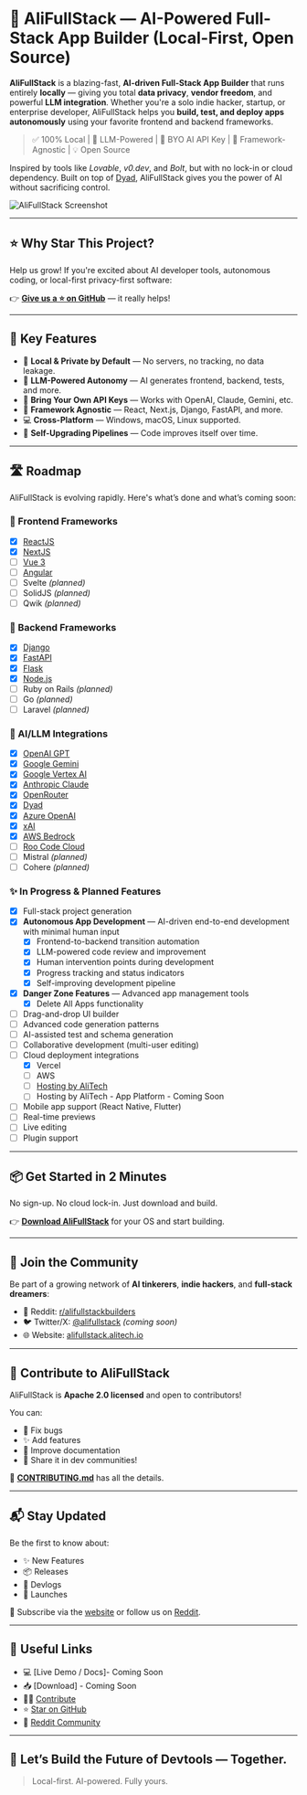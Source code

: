 # 🧠 AliFullStack — AI-Powered Full-Stack App Builder (Local-First, Open Source)

**AliFullStack** is a blazing-fast, **AI-driven Full-Stack App Builder** that runs entirely **locally** — giving you total **data privacy**, **vendor freedom**, and powerful **LLM integration**. Whether you're a solo indie hacker, startup, or enterprise developer, AliFullStack helps you **build, test, and deploy apps autonomously** using your favorite frontend and backend frameworks.

> ✅ 100% Local | 🚀 LLM-Powered | 🧠 BYO AI API Key | 🧩 Framework-Agnostic | 💡 Open Source

Inspired by tools like *Lovable*, *v0.dev*, and *Bolt*, but with no lock-in or cloud dependency. Built on top of [Dyad](https://github.com/dyad-sh/dyad), AliFullStack gives you the power of AI without sacrificing control.

![AliFullStack Screenshot](https://github.com/user-attachments/assets/f6c83dfc-6ffd-4d32-93dd-4b9c46d17790)

<!-- 🌐 **Live Demo & Docs**: [alifullstack.alitech.io](https://alifullstack.alitech.io) -->

---

## ⭐ Why Star This Project?

Help us grow! If you're excited about AI developer tools, autonomous coding, or local-first privacy-first software:

👉 **[Give us a ⭐ on GitHub](https://github.com/SFARPak/AliFullStack)** — it really helps!

---

## 🚀 Key Features

- 🔐 **Local & Private by Default** — No servers, no tracking, no data leakage.
- 🧠 **LLM-Powered Autonomy** — AI generates frontend, backend, tests, and more.
- 🧰 **Bring Your Own API Keys** — Works with OpenAI, Claude, Gemini, etc.
- 🧱 **Framework Agnostic** — React, Next.js, Django, FastAPI, and more.
- 💻 **Cross-Platform** — Windows, macOS, Linux supported.
- 🔄 **Self-Upgrading Pipelines** — Code improves itself over time.

---

## 🛣️ Roadmap

AliFullStack is evolving rapidly. Here's what’s done and what’s coming soon:

### 🎨 Frontend Frameworks
- [x] [ReactJS](https://reactjs.org)
- [x] [NextJS](https://nextjs.org)
- [ ] [Vue 3](https://vuejs.org)
- [ ] [Angular](https://angular.io)
- [ ] Svelte *(planned)*
- [ ] SolidJS *(planned)*
- [ ] Qwik *(planned)*

### 🔧 Backend Frameworks
- [x] [Django](https://djangoproject.com)
- [x] [FastAPI](https://fastapi.tiangolo.com)
- [x] [Flask](https://flask.palletsprojects.com)
- [x] [Node.js](https://nodejs.org)
- [ ] Ruby on Rails *(planned)*
- [ ] Go *(planned)*
- [ ] Laravel *(planned)*

### 🧠 AI/LLM Integrations
- [x] [OpenAI GPT](https://openai.com)
- [x] [Google Gemini](https://ai.google.dev)
- [x] [Google Vertex AI](https://cloud.google.com/vertex-ai)
- [x] [Anthropic Claude](https://www.anthropic.com)
- [x] [OpenRouter](https://openrouter.ai)
- [x] [Dyad](https://alifullstack.alitech.io)
- [x] [Azure OpenAI](https://azure.microsoft.com/en-us/products/ai-services/openai-service)
- [x] [xAI](https://x.ai)
- [x] [AWS Bedrock](https://aws.amazon.com/bedrock/)
- [ ] [Roo Code Cloud](https://roocode.com)
- [ ] Mistral *(planned)*
- [ ] Cohere *(planned)*

### ✨ In Progress & Planned Features
- [x] Full-stack project generation
- [x] **Autonomous App Development** — AI-driven end-to-end development with minimal human input
  - [x] Frontend-to-backend transition automation
  - [x] LLM-powered code review and improvement
  - [x] Human intervention points during development
  - [x] Progress tracking and status indicators
  - [x] Self-improving development pipeline
- [x] **Danger Zone Features** — Advanced app management tools
  - [x] Delete All Apps functionality
- [ ] Drag-and-drop UI builder
- [ ] Advanced code generation patterns
- [ ] AI-assisted test and schema generation
- [ ] Collaborative development (multi-user editing)
- [ ] Cloud deployment integrations
  - [x] Vercel
  - [ ] AWS
  - [ ] [Hosting by AliTech](https://www.hostingbyalitech.com)
  - [ ] Hosting by AliTech - App Platform - Coming Soon
- [ ] Mobile app support (React Native, Flutter)
- [ ] Real-time previews
- [ ] Live editing
- [ ] Plugin support

---

## 📦 Get Started in 2 Minutes

No sign-up. No cloud lock-in. Just download and build.

👉 **[Download AliFullStack](https://www.alifullstack.alitech.io/#download)** for your OS and start building.

---

## 👥 Join the Community

Be part of a growing network of **AI tinkerers**, **indie hackers**, and **full-stack dreamers**:

- 🧵 Reddit: [r/alifullstackbuilders](https://www.reddit.com/user/alifullstackbuilder/)
- 🐦 Twitter/X: [@alifullstack](https://x.com/AliFullStackAI) *(coming soon)*
- 🌐 Website: [alifullstack.alitech.io](https://alifullstack.alitech.io)

---

## 🤝 Contribute to AliFullStack

AliFullStack is **Apache 2.0 licensed** and open to contributors!

You can:
- 🐛 Fix bugs
- ✨ Add features
- 📝 Improve documentation
- 📣 Share it in dev communities!

📄 **[CONTRIBUTING.md](./CONTRIBUTING.md)** has all the details.

---

## 📬 Stay Updated

Be the first to know about:
- ✨ New Features
- 📦 Releases
- 🧠 Devlogs
- 🚀 Launches

📧 Subscribe via the [website](https://alifullstack.alitech.io) or follow us on [Reddit](https://www.reddit.com/r/alifullstackbuilders/).

---

## 🔗 Useful Links

- 💻 [Live Demo / Docs]- Coming Soon
- 📥 [Download] - Coming Soon
- 🧑‍💻 [Contribute](./CONTRIBUTING.md)
- ⭐ [Star on GitHub](https://github.com/SFARPak/AliFullStack)
- 🧵 [Reddit Community](https://www.reddit.com/r/alifullstackbuilders/)

---

## 💬 Let’s Build the Future of Devtools — Together.

> Local-first. AI-powered. Fully yours.